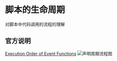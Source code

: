 # 脚本的生命周期
对脚本中代码调用的流程的理解
## 官方说明
[Execution Order of Event Functions](https://docs.unity3d.com/Manual/ExecutionOrder.html)
![声明周期流程图](https://docs.unity3d.com/uploads/Main/monobehaviour_flowchart.svg)
## 
